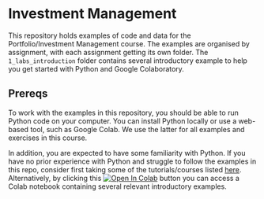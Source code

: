 # Investment Management
This repository holds examples of code and data for the Portfolio/Investment Management course. The examples are organised by assignment, with each assignment getting its own folder. The `1_labs_introduction` folder contains several introductory example to help you get started with Python and Google Colaboratory.

## Prereqs
To work with the examples in this repository, you should be able to run Python code on your computer. You can install Python locally or use a web-based tool, such as Google Colab. We use the latter for all examples and exercises in this course.

In addition, you are expected to have some familiarity with Python. If you have no prior experience with Python and struggle to follow the examples in this repo, consider first taking some of the tutorials/courses listed [here](http://python.berkeley.edu/resources/). Alternatively, by clicking this [![Open In Colab](https://colab.research.google.com/assets/colab-badge.svg)](https://colab.research.google.com/drive/16J7KBFtVL2ALT42vhlHVnN-sJtwG0Igp?usp=sharing) button you can access a Colab notebook containing several relevant introductory examples.

